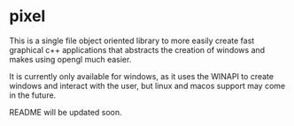 # pixel

This is a single file object oriented library to more easily 
create fast graphical c++ applications that abstracts the 
creation of windows and makes using opengl much easier.

It is currently only available for windows, as it uses the
WINAPI to create windows and interact with the user, but linux
and macos support may come in the future.

README will be updated soon.